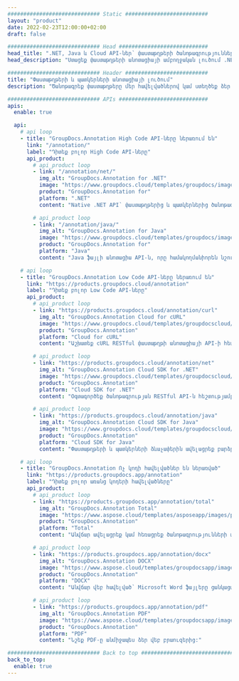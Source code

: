 ```yaml
---
############################# Static ##########################
layout: "product"
date: 2022-02-23T12:00:00+02:00
draft: false

############################# Head ############################
head_title: ".NET, Java և Cloud API-ներ՝ փաստաթղթերի ծանոթագրություններ ավելացնելու և կառավարելու համար"
head_description: "Ստացեք փաստաթղթերի անոտացիայի ամբողջական լուծում .NET, Java և Cloud հավելվածների համար՝ փաստաթղթերի և պատկերների ընդհանուր ձևաչափերը ծանոթագրելու համար:"

############################# Header ##########################
title: "Փաստաթղթերի և պատկերների անոտացիայի լուծում"
description: "Ծանոթագրեք փաստաթղթերը մեր հավելվածներով կամ ստեղծեք ձեր սեփական անոտացիոն հավելվածները հանրաճանաչ հարթակներում՝ օգտագործելով նախադրյալ կամ ամպային API-ներ:"

############################# APIs ############################
apis:
  enable: true

  api:
    # api loop
    - title: "GroupDocs.Annotation High Code API-ները ներառում են"
      link: "/annotation/"
      label: "Դիտեք բոլոր High Code API-ները"
      api_product:
        # api_product loop
        - link: "/annotation/net/"
          img_alt: "GroupDocs.Annotation for .NET"
          image: "https://www.groupdocs.cloud/templates/groupdocs/images/product-logos/groupdocs-annotation-net.png"
          product: "GroupDocs.Annotation for"
          platform: ".NET"
          content: "Native .NET API՝ փաստաթղթերից և պատկերներից ծանոթագրություններ արդյունավետ ավելացնելու, խմբագրելու կամ ջնջելու համար: Աջակցում է աշխատել բոլոր հայտնի ծանոթագրությունների տեսակների հետ:"

        # api_product loop
        - link: "/annotation/java/"
          img_alt: "GroupDocs.Annotation for Java"
          image: "https://www.groupdocs.cloud/templates/groupdocs/images/product-logos/groupdocs-annotation-java.png"
          product: "GroupDocs.Annotation for"
          platform: "Java"
          content: "Java ֆայլի անոտացիա API-ն, որը համակողմանիորեն նշում է փաստաթղթերի և պատկերների ֆայլերի ամենատարածված ձևաչափերը ցանկացած օպերացիոն համակարգում, որտեղ տեղադրված է JDK:"

    # api loop
    - title: "GroupDocs.Annotation Low Code API-ները ներառում են"
      link: "https://products.groupdocs.cloud/annotation"
      label: "Դիտեք բոլոր Low Code API-ները"
      api_product:
        # api_product loop
        - link: "https://products.groupdocs.cloud/annotation/curl"
          img_alt: "GroupDocs.Annotation Cloud for cURL"
          image: "https://www.groupdocs.cloud/templates/groupdocscloud/images/sdk/272x272/groupdocs_annotation-for-curl.png"
          product: "GroupDocs.Annotation"
          platform: "Cloud for cURL"
          content: "Աշխատեք cURL RESTful փաստաթղթի անոտացիայի API-ի հետ՝ ձեր հավելվածներում PDF, Word, Excel, PowerPoint, Visio, պատկերներ և շատ այլ ձևաչափեր արագ ծանոթագրելու համար:"

        # api_product loop
        - link: "https://products.groupdocs.cloud/annotation/net"
          img_alt: "GroupDocs.Annotation Cloud SDK for .NET"
          image: "https://www.groupdocs.cloud/templates/groupdocscloud/images/sdk/272x272/groupdocs_annotation-for-net.png"
          product: "GroupDocs.Annotation"
          platform: "Cloud SDK for .NET"
          content: "Օգտագործեք ծանոթագրության RESTful API-ն հեշտությամբ .NET SDK-ի հետ՝ 40+ հայտնի ֆայլերի ձևաչափերին տեքստ, ջրի մակարդակի նշագիծ, տարածք, կետ և անոտացիայի այլ տեսակներ ավելացնելու համար:"

        # api_product loop
        - link: "https://products.groupdocs.cloud/annotation/java"
          img_alt: "GroupDocs.Annotation Cloud SDK for Java"
          image: "https://www.groupdocs.cloud/templates/groupdocscloud/images/sdk/272x272/groupdocs_annotation-for-java.png"
          product: "GroupDocs.Annotation"
          platform: "Cloud SDK for Java"
          content: "Փաստաթղթերի և պատկերների ձևաչափերին ավելացրեք բարձրորակ փաստաթղթերի անոտացիայի առանձնահատկություններ Java-ի համար հատուկ մշակված փաստաթղթերի անոտացիայի SDK-ով:"

    # api loop
    - title: "GroupDocs.Annotation Ոչ կոդի հավելվածներ են ներառված" 
      link: "https://products.groupdocs.app/annotation"
      label: "Դիտեք բոլոր առանց կոդերի հավելվածները"
      api_product:
        # api_product loop
        - link: "https://products.groupdocs.app/annotation/total"
          img_alt: "GroupDocs.Annotation Total"
          image: "https://www.aspose.cloud/templates/asposeapp/images/products/logo/aspose_annotation-app.png"
          product: "GroupDocs.Annotation"
          platform: "Total"
          content: "Անվճար ավելացրեք կամ հեռացրեք ծանոթագրությունների փաստաթղթերը առցանց:"

        # api_product loop
        - link: "https://products.groupdocs.app/annotation/docx"
          img_alt: "GroupDocs.Annotation DOCX"
          image: "https://www.aspose.cloud/templates/groupdocsapp/images/products/logo/groupdocs_words-app.png"
          product: "GroupDocs.Annotation"
          platform: "DOCX"
          content: "Անվճար վեբ հավելված՝ Microsoft Word ֆայլերը ցանկացած սարքից առցանց ծանոթագրելու համար:"

        # api_product loop
        - link: "https://products.groupdocs.app/annotation/pdf"
          img_alt: "GroupDocs.Annotation PDF"
          image: "https://www.aspose.cloud/templates/groupdocsapp/images/products/logo/groupdocs_pdf-app.png"
          product: "GroupDocs.Annotation"
          platform: "PDF"
          content: "Նշեք PDF-ը անմիջապես ձեր վեբ բրաուզերից:"

############################# Back to top ###############################
back_to_top:
  enable: true
---
```

